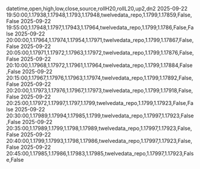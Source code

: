 datetime,open,high,low,close,source,rollH20,rollL20,up2,dn2
2025-09-22 19:50:00,1.17938,1.17948,1.1793,1.17948,twelvedata_repo,1.1799,1.17859,False,False
2025-09-22 19:55:00,1.17948,1.1797,1.17943,1.17964,twelvedata_repo,1.1799,1.1786,False,False
2025-09-22 20:00:00,1.17964,1.17974,1.17954,1.17971,twelvedata_repo,1.1799,1.17867,False,False
2025-09-22 20:05:00,1.17971,1.17972,1.17963,1.17972,twelvedata_repo,1.1799,1.17876,False,False
2025-09-22 20:10:00,1.17968,1.17972,1.17961,1.17964,twelvedata_repo,1.1799,1.17884,False,False
2025-09-22 20:15:00,1.17967,1.17976,1.17963,1.17974,twelvedata_repo,1.1799,1.17892,False,False
2025-09-22 20:20:00,1.17973,1.17976,1.17967,1.17973,twelvedata_repo,1.1799,1.17918,False,False
2025-09-22 20:25:00,1.17972,1.17997,1.1797,1.1799,twelvedata_repo,1.1799,1.17923,False,False
2025-09-22 20:30:00,1.17989,1.17994,1.17985,1.1799,twelvedata_repo,1.17997,1.17923,False,False
2025-09-22 20:35:00,1.17989,1.1799,1.1798,1.17989,twelvedata_repo,1.17997,1.17923,False,False
2025-09-22 20:40:00,1.1799,1.17993,1.1798,1.17986,twelvedata_repo,1.17997,1.17923,False,False
2025-09-22 20:45:00,1.17985,1.17986,1.17983,1.17985,twelvedata_repo,1.17997,1.17923,False,False

